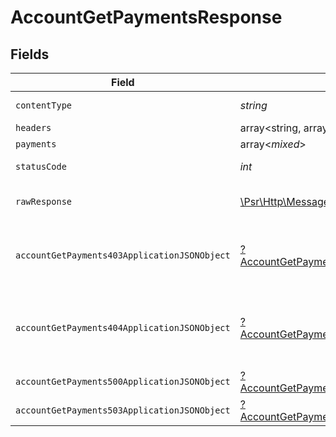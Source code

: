 # AccountGetPaymentsResponse


## Fields

| Field                                                                                                             | Type                                                                                                              | Required                                                                                                          | Description                                                                                                       |
| ----------------------------------------------------------------------------------------------------------------- | ----------------------------------------------------------------------------------------------------------------- | ----------------------------------------------------------------------------------------------------------------- | ----------------------------------------------------------------------------------------------------------------- |
| `contentType`                                                                                                     | *string*                                                                                                          | :heavy_check_mark:                                                                                                | HTTP response content type for this operation                                                                     |
| `headers`                                                                                                         | array<string, array<*string*>>                                                                                    | :heavy_minus_sign:                                                                                                | N/A                                                                                                               |
| `payments`                                                                                                        | array<*mixed*>                                                                                                    | :heavy_minus_sign:                                                                                                | Example response                                                                                                  |
| `statusCode`                                                                                                      | *int*                                                                                                             | :heavy_check_mark:                                                                                                | HTTP response status code for this operation                                                                      |
| `rawResponse`                                                                                                     | [\Psr\Http\Message\ResponseInterface](https://www.php-fig.org/psr/psr-7/#33-psrhttpmessageresponseinterface)      | :heavy_minus_sign:                                                                                                | Raw HTTP response; suitable for custom response parsing                                                           |
| `accountGetPayments403ApplicationJSONObject`                                                                      | [?AccountGetPayments403ApplicationJSON](../../models/operations/AccountGetPayments403ApplicationJSON.md)          | :heavy_minus_sign:                                                                                                | **Access Denied**\<br/>Credentials supplied do not grant access to the requested resource.<br/>                   |
| `accountGetPayments404ApplicationJSONObject`                                                                      | [?AccountGetPayments404ApplicationJSON](../../models/operations/AccountGetPayments404ApplicationJSON.md)          | :heavy_minus_sign:                                                                                                | **Not Found**\<br/>\<br/>When you'll get `401 Unauthorized` response:<br/>- When there are no Accounts/Orders/Payment found.<br/> |
| `accountGetPayments500ApplicationJSONObject`                                                                      | [?AccountGetPayments500ApplicationJSON](../../models/operations/AccountGetPayments500ApplicationJSON.md)          | :heavy_minus_sign:                                                                                                | **Internal Server Error**<br/>                                                                                    |
| `accountGetPayments503ApplicationJSONObject`                                                                      | [?AccountGetPayments503ApplicationJSON](../../models/operations/AccountGetPayments503ApplicationJSON.md)          | :heavy_minus_sign:                                                                                                | **Service Unavailable**<br/>                                                                                      |